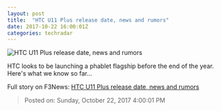 ```yaml
---
layout: post
title:  "HTC U11 Plus release date, news and rumors"
date: 2017-10-22 16:00:01Z
categories: techradar
---
```


![HTC U11 Plus release date, news and rumors](http://cdn.mos.cms.futurecdn.net/4X6NumfUUaFRX95vLpPJ5P-1200-80.jpg)

HTC looks to be launching a phablet flagship before the end of the year. Here's what we know so far...


Full story on F3News: [HTC U11 Plus release date, news and rumors](http://www.f3nws.com/n/MtMPzF)

> Posted on: Sunday, October 22, 2017 4:00:01 PM
